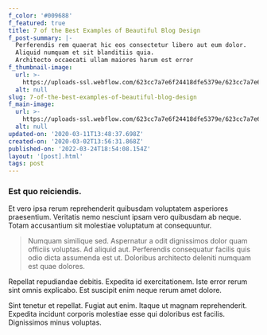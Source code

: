 ```yaml
---
f_color: '#009688'
f_featured: true
title: 7 of the Best Examples of Beautiful Blog Design
f_post-summary: |-
  Perferendis rem quaerat hic eos consectetur libero aut eum dolor.
  Aliquid numquam et sit blanditiis quia.
  Architecto occaecati ullam maiores harum est error
f_thumbnail-image:
  url: >-
    https://uploads-ssl.webflow.com/623cc7a7e6f24418dfe5379e/623cc7a7e6f244056ee53896_1583157387952-image14.jpg
  alt: null
slug: 7-of-the-best-examples-of-beautiful-blog-design
f_main-image:
  url: >-
    https://uploads-ssl.webflow.com/623cc7a7e6f24418dfe5379e/623cc7a7e6f244f9bbe538a3_10b.jpg
  alt: null
updated-on: '2020-03-11T13:48:37.698Z'
created-on: '2020-03-02T13:56:31.868Z'
published-on: '2022-03-24T18:54:08.154Z'
layout: '[post].html'
tags: post
---
```


### Est quo reiciendis.

Et vero ipsa rerum reprehenderit quibusdam voluptatem asperiores praesentium. Veritatis nemo nesciunt ipsam vero quibusdam ab neque. Totam accusantium sit molestiae voluptatum at consequuntur.

> Numquam similique sed. Aspernatur a odit dignissimos dolor quam officiis voluptas. Ad aliquid aut. Perferendis consequatur facilis quis odio dicta assumenda est ut. Doloribus architecto deleniti numquam est quae dolores.

Repellat repudiandae debitis. Expedita id exercitationem. Iste error rerum sint omnis explicabo. Est suscipit enim neque rerum amet dolore.

Sint tenetur et repellat. Fugiat aut enim. Itaque ut magnam reprehenderit. Expedita incidunt corporis molestiae esse qui doloribus est facilis. Dignissimos minus voluptas.
